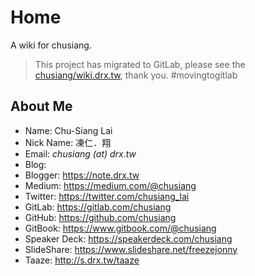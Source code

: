 # Home

A wiki for chusiang.

> This project has migrated to GitLab, please see the [chusiang/wiki.drx.tw](https://gitlab.com/chusiang/wiki.drx.tw), thank you. #movingtogitlab

## About Me

* Name: Chu-Siang Lai
* Nick Name: 凍仁．翔
* Email: *chusiang (at) drx.tw*
* Blog:
 * Blogger: https://note.drx.tw
 * Medium: https://medium.com/@chusiang
* Twitter: https://twitter.com/chusiang_lai
* GitLab: https://gitlab.com/chusiang
* GitHub: https://github.com/chusiang
* GitBook: https://www.gitbook.com/@chusiang
* Speaker Deck: https://speakerdeck.com/chusiang
* SlideShare: https://www.slideshare.net/freezejonny
* Taaze: http://s.drx.tw/taaze
